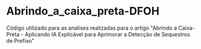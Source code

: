# Abrindo_a_caixa_preta-DFOH
Código utilizado para as analises realizadas para o artigo "Abrindo a Caixa-Preta - Aplicando IA Explicável para Aprimorar a Detecção de Sequestros de Prefixo"
